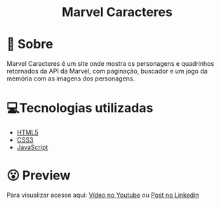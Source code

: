 <h1 align='center'>
    Marvel Caracteres
</h1>

# 🤔 Sobre

Marvel Caracteres é um site onde mostra os personagens e quadrinhos retornados da API da Marvel, com paginação, buscador e um jogo da memória com as imagens dos personagens.

# 💻Tecnologias utilizadas

- [HTML5](https://developer.mozilla.org/pt-BR/docs/Web/HTML/HTML5)
- [CSS3](https://www.w3.org/Style/CSS/Overview.en.html)
- [JavaScript](https://www.javascript.com/)

# 😮 Preview

Para visualizar acesse aqui: [Vídeo no Youtube](https://youtu.be/p0bFgVNg6E0) ou [Post no Linkedin](https://www.linkedin.com/posts/gabrielduete_javascript-css-html-activity-6834209505002176512-joL0)



